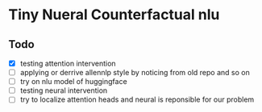 # Tiny Nueral Counterfactual nlu


## Todo
- [x] testing attention intervention
- [ ] applying or derrive allennlp style by noticing from old repo and so on
- [ ] try on nlu model of huggingface
- [ ] testing neural intervention
- [ ] try to localize attention heads and neural is reponsible for our problem
